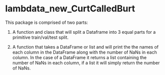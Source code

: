 # lambdata_new_CurtCalledBurt

This package is comprised of two parts:
1) A function and class that will split a Dataframe into 3 equal parts for a primitive train/val/test split.

2) A function that takes a DataFrame or list and will print the the names of each column in the DataFrame along with the number of NaNs in each column. 
    In the case of a DataFrame it returns a list containing the number of NaNs in each column, if a list it will simply return the number of NaNs.
